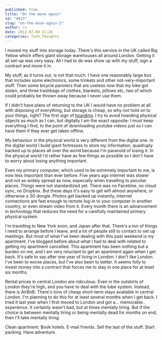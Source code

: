 ```yaml
---
published: true
title: "On the move again"
id: "4913"
slug: "on-the-move-again-2"
author: rv
date: 2012-07-09 21:26
categories: Tech,Thoughts
---
```

I moved my stuff into storage today. There's this service in the UK called Big Yellow which offers giant storage warehouses all around London. Getting it all set-up was very easy. All I had to do was show up with my stuff, sign a contract and move it in.

My stuff, as it turns out, is not that much. I have one reasonably large box that includes some electronics, some trinkets and other not-very-important stuff. Then some bicycle panniers that are useless now that my bike got stolen, and three trashbags of clothes, blankets, pillows etc, two of which could probably be thrown away because I never use them.

If I didn't have plans of returning to the UK I would have no problem at all with disposing of everything, but storage is cheap, so why not hold on to your things, right? The first sign of <a href="https://en.wikipedia.org/wiki/Compulsive_hoarding" target="_blank">hoarding</a>. I try to avoid hoarding physical objects as much as I can, but digitally I am the exact opposite: I must keep everything I find, to the point of downloading youtube videos just so I can have them if they ever get taken offline.

My behaviour in the physical world is very different from the digital one. In the digital world I build giant fortresses to store my information, quadruply backed up to places all over the world because I'm paranoid of losing it. In the physical world I'd rather have as few things as possible so I don't have to worry about losing anything important.

Even my primary computer, which used to be extremely important to me, is now less important than ever before. Five years ago internet was slower and not as widely spread as now, especially when travelling to peculiar places. Things were not standardized yet. There was no Facetime, no cloud sync, no Dropbox. But these days it's easy to get wifi almost anywhere, or otherwise a 3G dongle. Photos get backed up instantly, internet connections are fast enough to remote log-in to your computer in another country, or even stream video from it. Every month there is an advancement in technology that reduces the need for a carefully maintained primary physical system.

I'm travelling to New York soon, and Japan after that. There's a ton of things I need to arrange before I leave, and a lot of people still to contact to set up meetings. But most of what I've been dealing with this past weekend is my apartment. I've blogged before about what I had to deal with related to getting my apartment cancelled. This apartment has been nothing but a burden on me, and I am very reluctant to get an apartment again when I get back. It's safe to say after one year of living in London: I don't like London. I've been to worse places, but I've also been to better. It seems folly to invest money into a contract that forces me to stay in one place for at least six months.

Rental prices in central London are ridiculous. Even in the outskirts of London they're high, and you have to deal with the tube system. Instead, there is AirBnB. There's tons of cheap short-term stays available in central London. I'm planning to do this for at least several months when I get back. I tried it last year when I first moved to London and got a... memorable.. experience. It certainly wasn't bad, but at times mentally tiring. But if the choice is between mentally tiring or being mentally dead for months on end, then I'll take mentally tiring.

Clean apartment. Book hotels. E-mail friends. Sell the last of the stuff. Start packing. Have adventure.